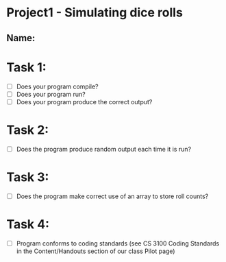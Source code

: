 # Project1 - Simulating dice rolls

## Name:

# Task 1:

  - [ ] Does your program compile?
  - [ ] Does your program run?
  - [ ] Does your program produce the correct output?

# Task 2:

  - [ ] Does the program produce random output each time it is run?

# Task 3:

  - [ ] Does the program make correct use of an array to store roll counts?

# Task 4:

  - [ ] Program conforms to coding standards (see CS 3100 Coding Standards in the Content/Handouts section of our class Pilot page)
        

